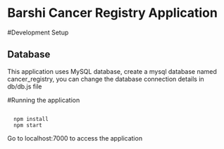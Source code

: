 # Barshi Cancer Registry Application


#Development Setup

## Database
This application uses MySQL database, create a mysql database named cancer_registry, you can change the
database connection details in db/db.js file

#Running the application

```

  npm install
  npm start

```

Go to localhost:7000 to access the application  
